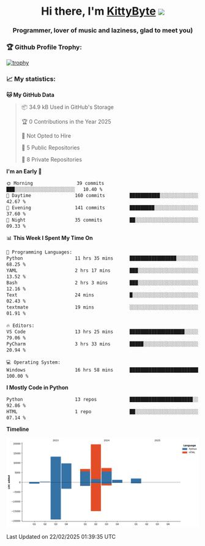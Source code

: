 <h1 align="center">Hi there, I'm <a href="https://github.com/KittyByte" target="_blank">KittyByte</a> 
<img src="https://github.com/blackcater/blackcater/raw/main/images/Hi.gif" height="32"/></h1>
<h3 align="center">Programmer, lover of music and laziness, glad to meet you)</h3>



<h3>🏆 Github Profile Trophy:</h1>

[![trophy](https://github-profile-trophy.vercel.app/?username=KittyByte&theme=gruvbox)](https://github.com/ryo-ma/github-profile-trophy)

<h3>📈 My statistics:</h1>

<!--START_SECTION:waka-->
**🐱 My GitHub Data** 

> 📦 34.9 kB Used in GitHub's Storage 
 > 
> 🏆 0 Contributions in the Year 2025
 > 
> 🚫 Not Opted to Hire
 > 
> 📜 5 Public Repositories 
 > 
> 🔑 8 Private Repositories 
 > 
**I'm an Early 🐤** 

```text
🌞 Morning                39 commits          ███░░░░░░░░░░░░░░░░░░░░░░   10.40 % 
🌆 Daytime                160 commits         ███████████░░░░░░░░░░░░░░   42.67 % 
🌃 Evening                141 commits         █████████░░░░░░░░░░░░░░░░   37.60 % 
🌙 Night                  35 commits          ██░░░░░░░░░░░░░░░░░░░░░░░   09.33 % 
```


📊 **This Week I Spent My Time On** 

```text
💬 Programming Languages: 
Python                   11 hrs 35 mins      █████████████████░░░░░░░░   68.25 % 
YAML                     2 hrs 17 mins       ███░░░░░░░░░░░░░░░░░░░░░░   13.52 % 
Bash                     2 hrs 3 mins        ███░░░░░░░░░░░░░░░░░░░░░░   12.16 % 
Text                     24 mins             █░░░░░░░░░░░░░░░░░░░░░░░░   02.43 % 
textmate                 19 mins             ░░░░░░░░░░░░░░░░░░░░░░░░░   01.91 % 

🔥 Editors: 
VS Code                  13 hrs 25 mins      ████████████████████░░░░░   79.06 % 
PyCharm                  3 hrs 33 mins       █████░░░░░░░░░░░░░░░░░░░░   20.94 % 

💻 Operating System: 
Windows                  16 hrs 58 mins      █████████████████████████   100.00 % 
```

**I Mostly Code in Python** 

```text
Python                   13 repos            ███████████████████████░░   92.86 % 
HTML                     1 repo              ██░░░░░░░░░░░░░░░░░░░░░░░   07.14 % 
```



**Timeline**

![Lines of Code chart](https://raw.githubusercontent.com/KittyByte/KittyByte/main/assets/bar_graph.png)


 Last Updated on 22/02/2025 01:39:35 UTC
<!--END_SECTION:waka-->
